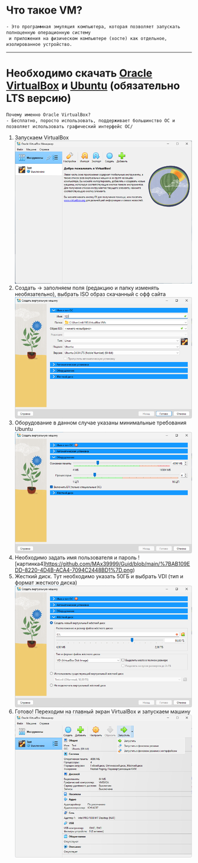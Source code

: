# Что такое VM?

```
- Это программная эмуляция компьютера, которая позволяет запускать полноценную операционную систему
 и приложения на физическом компьютере (хосте) как отдельное, изолированное устройство.
```

---
# Необходимо скачать [Oracle VirtualBox]( https://www.virtualbox.org/wiki/Downloads) и [Ubuntu](https://ubuntu.com/download/desktop) (обязательно LTS версию)

```
Почему именно Oracle VirtualBox?
- Бесплатно, поросто использовать, поддерживает большинство OC и позволяет использовать графический интерфейс OC/
```

1. Запускаем VirtualBox ![картинка](https://github.com/MAx39999/Guid/blob/main/%7BDDA442D6-D6C7-422A-8FE0-9CAC4CFDD69B%7D.png)
2. Создать -> заполняем поля (редакцию и папку изменять необязательно), выбрать ISO образ скачанный с офф сайта ![картинка2](https://github.com/MAx39999/Guid/blob/main/%7BDA387DC3-3311-43FE-A3B3-DC9F9CE1D662%7D.png)
3. Оборудование в данном случае указаны минимальные требования Ubuntu ![картинка3](https://github.com/MAx39999/Guid/blob/main/%7B663C1134-ED5C-41F8-A1B1-85AE39C65F85%7D.png)
4. Необходимо задать имя пользователя и пароль ![картинка4]https://github.com/MAx39999/Guid/blob/main/%7BAB109EDD-8220-4D4B-ACA4-7094C2448BD1%7D.png)
5. Жесткий диск. Тут необходимо указать 50ГБ и выбрать VDI (тип и формат жесткого диска) ![картинка5](https://github.com/MAx39999/Guid/blob/main/%7B20BFB74B-E59D-4B0D-9BE5-262D8B3FFAC4%7D.png)
6.  Готово! Переходим на главный экран VirtualBox и запускаем машину ![картинка6](https://github.com/MAx39999/Guid/blob/main/img.png)